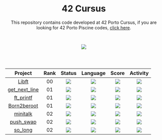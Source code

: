 
<h1 align="center">
	42 Cursus
</h1>

<p align="center">

</p>

<p align="center">
This repository contains code developed at 42 Porto Cursus, if you are looking for 42 Porto Piscine codes, <a href="https://github.com/lbordonal/42-Piscine">click here</a>.
</p>

</br>

<p align="center">
  <img src="https://badge42.vercel.app/api/v2/clacbrcpv01070fkyabnoijyu/stats?cursusId=21&coalitionId=292" />
</p>


##
</br>
<div align="center">

| Project | Rank | Status | Language | Score | Activity |
| :---: | :---: | :---: | :---: | :---: | :---: |
| [Libft](https://github.com/lbordonal/00-Libft) | 00 | <img src="https://img.shields.io/badge/status-done-success?style=flat-square" /> |<img src="https://img.shields.io/github/languages/top/lbordonal/00-Libft?style=flat-square" /> | <img src="https://img.shields.io/badge/score-125%20%2F%20100%20%E2%98%85-9cf?style=flat-square" /> | <img src="https://img.shields.io/github/last-commit/lbordonal/00-Libft?style=flat-square" /> |
| [get_next_line](https://github.com/lbordonal/01-get_next_line) | 01 | <img src="https://img.shields.io/badge/status-done-success?style=flat-square" /> |<img src="https://img.shields.io/github/languages/top/lbordonal/01-get_next_line?style=flat-square" /> | <img src="https://img.shields.io/badge/score-125%20%2F%20100%20%E2%98%85-9cf?style=flat-square" /> | <img src="https://img.shields.io/github/last-commit/lbordonal/01-get_next_line?style=flat-square" /> |
| [ft_printf](https://github.com/lbordonal/01-ft_printf) | 01 | <img src="https://img.shields.io/badge/status-done-success?style=flat-square" /> | <img src="https://img.shields.io/github/languages/top/lbordonal/01-ft_printf?style=flat-square" /> | <img src="https://img.shields.io/badge/score-100%20%2F%20100-success?style=flat-square" /> | <img src="https://img.shields.io/github/last-commit/lbordonal/01-ft_printf?style=flat-square" /> |
| [Born2beroot](https://github.com/lbordonal/01-Born2beroot) | 01 | <img src="https://img.shields.io/badge/status-done-success?style=flat-square" /> | <img src="https://img.shields.io/github/languages/top/lbordonal/01-Born2beroot?style=flat-square" /> | <img src="https://img.shields.io/badge/score-90%20%2F%20100-success?style=flat-square" /> | <img src="https://img.shields.io/github/last-commit/lbordonal/01-Born2beroot?style=flat-square" /> |
| [minitalk](https://github.com/lbordonal/02-minitalk) | 02 | <img src="https://img.shields.io/badge/status-done-success?style=flat-square" /> | <img src="https://img.shields.io/github/languages/top/lbordonal/02-minitalk?style=flat-square" /> | <img src="https://img.shields.io/badge/score-125%20%2F%20100%20%E2%98%85-9cf?style=flat-square" /> | <img src="https://img.shields.io/github/last-commit/lbordonal/02-minitalk?style=flat-square" /> |
| [push_swap](https://github.com/lbordonal/02-push_swap) | 02 | <img src="https://img.shields.io/badge/status-done-success?style=flat-square" /> | <img src="https://img.shields.io/github/languages/top/lbordonal/02-push_swap?style=flat-square" /> | <img src="https://img.shields.io/badge/score-84%20%2F%20100-success?style=flat-square" /> | <img src="https://img.shields.io/github/last-commit/lbordonal/02-push_swap?style=flat-square" /> |
| [so_long](https://github.com/lbordonal/02-so_long) | 02 | <img src="https://img.shields.io/badge/status-done-success?style=flat-square" /> | <img src="https://img.shields.io/github/languages/top/lbordonal/02-so_long?style=flat-square" /> | <img src="https://img.shields.io/badge/score-125%20%2F%20100%20%E2%98%85-9cf?style=flat-square" /> | <img src="https://img.shields.io/github/last-commit/lbordonal/02-so_long?style=flat-square" /> |
</div>


